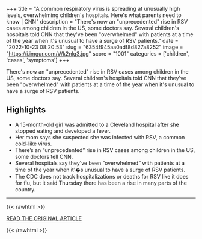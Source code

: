+++
title = "A common respiratory virus is spreading at unusually high levels, overwhelming children's hospitals. Here's what parents need to know | CNN"
description = "There's now an \"unprecedented\" rise in RSV cases among children in the US, some doctors say. Several children's hospitals told CNN that they've been \"overwhelmed\" with patients at a time of the year when it's unusual to have a surge of RSV patients."
date = "2022-10-23 08:20:53"
slug = "6354f945aa0adf8d827a8252"
image = "https://i.imgur.com/Wk2nlg3.jpg"
score = "1001"
categories = ['children', 'cases', 'symptoms']
+++

There's now an \"unprecedented\" rise in RSV cases among children in the US, some doctors say. Several children's hospitals told CNN that they've been \"overwhelmed\" with patients at a time of the year when it's unusual to have a surge of RSV patients.

## Highlights

- A 15-month-old girl was admitted to a Cleveland hospital after she stopped eating and developed a fever.
- Her mom says she suspected she was infected with RSV, a common cold-like virus.
- There’s an “unprecedented” rise in RSV cases among children in the US, some doctors tell CNN.
- Several hospitals say they’ve been “overwhelmed” with patients at a time of the year when it’�s unusual to have a surge of RSV patients.
- The CDC does not track hospitalizations or deaths for RSV like it does for flu, but it said Thursday there has been a rise in many parts of the country.

---

{{< rawhtml >}}
  <p class="article-category">
    <a target="_blank" href="https://www.cnn.com/2022/10/21/health/rsv-hospitals-what-to-know-wellness/index.html">READ THE ORIGINAL ARTICLE</a>
  </p>
{{< /rawhtml >}}
